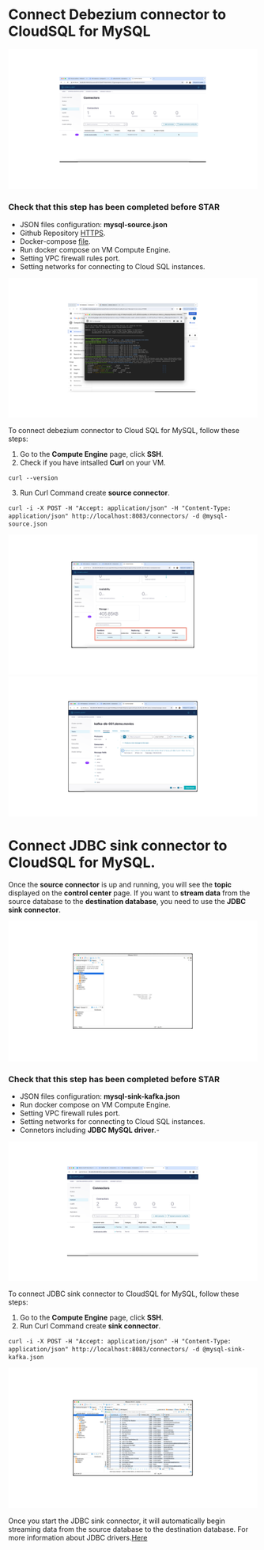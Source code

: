 # Connect Debezium connector to CloudSQL for MySQL

![0](/images/13.png)

### Check that this step has been completed before STAR
- JSON files configuration: **mysql-source.json**   
- Github Repository [HTTPS](https://github.com/thunchanokbow/Cinema-Data-Streaming-with-Kafka.git).
- Docker-compose [file](https://github.com/thunchanokbow/Cinema-Data-Streaming-with-Kafka/blob/kafka/docker-compose.yml).
- Run docker compose on VM Compute Engine.
- Setting VPC firewall rules port.
- Setting networks for connecting to Cloud SQL instances.
  
![0](/images/11.png)

To connect debezium connector to Cloud SQL for MySQL, follow these steps: 
1. Go to the **Compute Engine** page, click **SSH**.
2. Check if you have intsalled **Curl** on your VM.
```
curl --version
```
3. Run Curl Command create **source connector**.
```
curl -i -X POST -H "Accept: application/json" -H "Content-Type: application/json" http://localhost:8083/connectors/ -d @mysql-source.json
```
![0](/images/14.png)
![0](/images/15.png)

# Connect JDBC sink connector to CloudSQL for MySQL.
Once the **source connector** is up and running, you will see the **topic** displayed on the **control center** page. If you want to **stream data** from the source database to the **destination database**, you need to use the **JDBC sink connector**.

![0](/images/16.png)

### Check that this step has been completed before STAR
- JSON files configuration: **mysql-sink-kafka.json**
- Run docker compose on VM Compute Engine.
- Setting VPC firewall rules port.
- Setting networks for connecting to Cloud SQL instances.
- Connetors including **JDBC MySQL driver**.- 

![0](/images/17.png)

To connect JDBC sink connector to CloudSQL for MySQL, follow these steps:
1. Go to the **Compute Engine** page, click **SSH**.
2. Run Curl Command create **sink connector**.
```
curl -i -X POST -H "Accept: application/json" -H "Content-Type: application/json" http://localhost:8083/connectors/ -d @mysql-sink-kafka.json
```
![0](/images/18.png)

Once you start the JDBC sink connector, it will automatically begin streaming data from the source database to the destination database.
For more information about JDBC drivers.[Here](https://docs.confluent.io/kafka-connectors/jdbc/current/jdbc-drivers.html)
